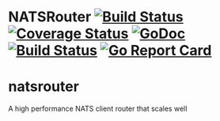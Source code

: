# NATSRouter [![Build Status](https://travis-ci.org/mondora/natsrouter?branch=master)](https://travis-ci.org/mondora/natsrouter) [![Coverage Status](https://coveralls.io/repos/github/mondora/natsrouter/badge.svg?branch=master)](https://coveralls.io/github/mondora/natsrouter?branch=master) [![GoDoc](https://godoc.org/github.com/mondora/natsrouter?status.svg)](http://godoc.org/github.com/mondora/natsrouter) [![Build Status](https://travis-ci.org/mondora/natsrouter.svg?branch=master)](https://travis-ci.org/mondora/natsrouter) [![Go Report Card](https://goreportcard.com/badge/github.com/mondora/natsrouter)](https://goreportcard.com/report/github.com/mondora/natsrouter)

# natsrouter
A high performance NATS client router that scales well
